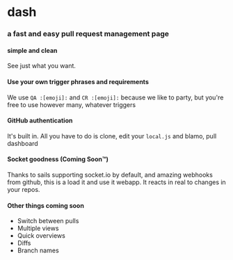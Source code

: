 # dash
### a fast and easy pull request management page

#### simple and clean
See just what you want.

#### Use your own trigger phrases and requirements
We use `QA :[emoji]:` and `CR :[emoji]:` because we like to party, but you're free to use however many, whatever triggers

#### GitHub authentication
It's built in. All you have to do is clone, edit your `local.js` and blamo, pull dashboard

#### Socket goodness (Coming Soon™)
Thanks to sails supporting socket.io by default, and amazing webhooks from github, this is a load it and use it webapp. It reacts in real to changes in your repos.

#### Other things coming soon
- Switch between pulls
- Multiple views
- Quick overviews
- Diffs
- Branch names
